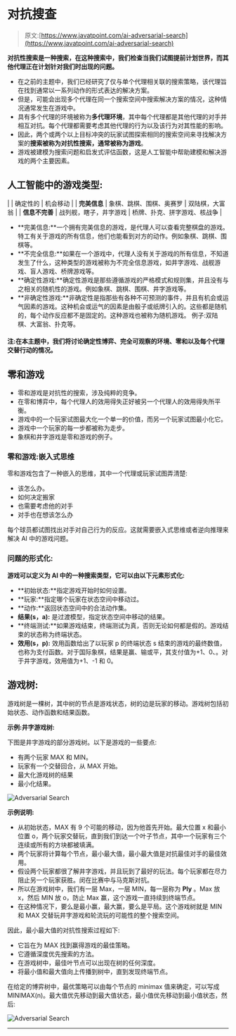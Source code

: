 # 对抗搜查

> 原文:[https://www.javatpoint.com/ai-adversarial-search](https://www.javatpoint.com/ai-adversarial-search)

**对抗性搜索是一种搜索，在这种搜索中，我们检查当我们试图提前计划世界，而其他代理正在计划针对我们时出现的问题。**

*   在之前的主题中，我们已经研究了仅与单个代理相关联的搜索策略，该代理旨在找到通常以一系列动作的形式表达的解决方案。
*   但是，可能会出现多个代理在同一个搜索空间中搜索解决方案的情况，这种情况通常发生在游戏中。
*   具有多个代理的环境被称为**多代理环境**，其中每个代理都是其他代理的对手并相互对抗。每个代理都需要考虑其他代理的行为以及该行为对其性能的影响。
*   因此，两个或两个以上目标冲突的玩家试图探索相同的搜索空间来寻找解决方案的**搜索被称为对抗性搜索，通常被称为游戏**。
*   游戏被建模为搜索问题和启发式评估函数，这是人工智能中帮助建模和解决游戏的两个主要因素。

## 人工智能中的游戏类型:

|  | 确定性的 | 机会移动 |
| **完美信息** | 象棋、跳棋、围棋、奥赛罗 | 双陆棋，大富翁 |
| **信息不完善** | 战列舰，瞎子，井字游戏 | 桥牌、扑克、拼字游戏、核战争 |

*   **完美信息:**一个拥有完美信息的游戏，是代理人可以查看完整棋盘的游戏。特工有关于游戏的所有信息，他们也能看到对方的动作。例如象棋、跳棋、围棋等。
*   **不完全信息:**如果在一个游戏中，代理人没有关于游戏的所有信息，不知道发生了什么，这种类型的游戏被称为不完全信息游戏，如井字游戏、战舰游戏、盲人游戏、桥牌游戏等。
*   **确定性游戏:**确定性游戏是那些遵循游戏的严格模式和规则集，并且没有与之相关的随机性的游戏。例如象棋、跳棋、围棋、井字游戏等。
*   **非确定性游戏:**非确定性是指那些有各种不可预测的事件，并且有机会或运气因素的游戏。这种机会或运气的因素是由骰子或纸牌引入的。这些都是随机的，每个动作反应都不是固定的。这种游戏也被称为随机游戏。
    例子:双陆棋、大富翁、扑克等。

#### 注:在本主题中，我们将讨论确定性博弈、完全可观察的环境、零和以及每个代理交替行动的情况。

## 零和游戏

*   零和游戏是对抗性的搜索，涉及纯粹的竞争。
*   在零和博弈中，每个代理人的效用得失正好被另一个代理人的效用得失所平衡。
*   游戏中的一个玩家试图最大化一个单一的价值，而另一个玩家试图最小化它。
*   游戏中一个玩家的每一步都被称为走步。
*   象棋和井字游戏是零和游戏的例子。

### 零和游戏:嵌入式思维

零和游戏包含了一种嵌入的思维，其中一个代理或玩家试图弄清楚:

*   该怎么办。
*   如何决定搬家
*   也需要考虑他的对手
*   对手也在想该怎么办

每个球员都试图找出对手对自己行为的反应。这就需要嵌入式思维或者逆向推理来解决 AI 中的游戏问题。

### 问题的形式化:

**游戏可以定义为 AI 中的一种搜索类型，它可以由以下元素形式化:**

*   **初始状态:**指定游戏开始时如何设置。
*   **玩家:**指定哪个玩家在状态空间中移动过。
*   **动作:**返回状态空间中的合法动作集。
*   **结果(s，a):** 是过渡模型，指定状态空间中移动的结果。
*   **终端测试:**如果游戏结束，终端测试为真，否则无论如何都是假的。游戏结束的状态称为终端状态。
*   **效用(s，p):** 效用函数给出了以玩家 p 的终端状态 s 结束的游戏的最终数值，也称为支付函数。对于国际象棋，结果是赢、输或平，其支付值为+1、0、。对于井字游戏，效用值为+1、-1 和 0。

## 游戏树:

游戏树是一棵树，其中树的节点是游戏状态，树的边是玩家的移动。游戏树包括初始状态、动作函数和结果函数。

**示例:井字游戏树:**

下图是井字游戏的部分游戏树。以下是游戏的一些要点:

*   有两个玩家 MAX 和 MIN。
*   玩家有一个交替回合，从 MAX 开始。
*   最大化游戏树的结果
*   最小化结果。

![Adversarial Search](../Images/a56a2e999644f16a8c497dfee35c9d5d.png)

**示例说明:**

*   从初始状态，MAX 有 9 个可能的移动，因为他首先开始。最大位置 x 和最小位置 o，两个玩家交替玩，直到我们到达一个叶子节点，其中一个玩家有三个连续或所有的方块都被填满。
*   两个玩家将计算每个节点，最小最大值，最小最大值是对抗最佳对手的最佳效用。
*   假设两个玩家都很了解井字游戏，并且玩到了最好的玩法。每个玩家都在尽力阻止另一个玩家获胜。闵在比赛中与马克斯对抗。
*   所以在游戏树中，我们有一层 Max，一层 MIN，每一层称为 **Ply** 。Max 放 x，然后 MIN 放 o，防止 Max 赢，这个游戏一直持续到终端节点。
*   在这种情况下，要么是最小赢，最大赢，要么是平局。这个游戏树就是 MIN 和 MAX 交替玩井字游戏和轮流玩的可能性的整个搜索空间。

因此，最小最大值的对抗性搜索过程如下:

*   它旨在为 MAX 找到赢得游戏的最佳策略。
*   它遵循深度优先搜索的方法。
*   在游戏树中，最佳叶节点可以出现在树的任何深度。
*   将最小值和最大值向上传播到树中，直到发现终端节点。

在给定的博弈树中，最优策略可以由每个节点的 minimax 值来确定，可以写成 MINIMAX(n)。最大值优先移动到最大值状态，最小值优先移动到最小值状态，然后:

![Adversarial Search](../Images/bf3bb8bdcb0bb573447c41ac1bf68054.png)

* * *